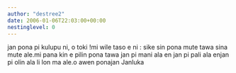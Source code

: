 ```yaml
---
author: "destree2"
date: 2006-01-06T22:03:00+00:00
nestinglevel: 0
---
```

jan pona pi kulupu ni, o toki !mi wile taso e ni : sike sin pona mute tawa sina mute ale.mi pana kin e pilin pona tawa jan pi mani ala en jan pi pali ala enjan pi olin ala li lon ma ale.o awen ponajan Janluka